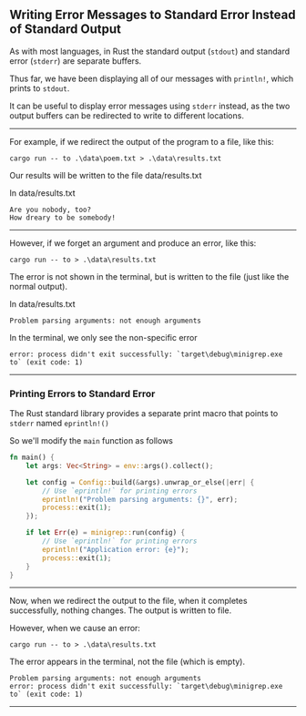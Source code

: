 ## Writing Error Messages to Standard Error Instead of Standard Output ##

As with most languages, in Rust the standard output (```stdout```) and 
standard error (```stderr```) are separate buffers.

Thus far, we have been displaying all of our messages with ```println!```, 
which prints to ```stdout```.

It can be useful to display error messages using ```stderr``` instead, as
the two output buffers can be redirected to write to different locations.

---

For example, if we redirect the output of the program to a file, like this:

```
cargo run -- to .\data\poem.txt > .\data\results.txt
```

Our results will be written to the file data/results.txt

In data/results.txt

```
Are you nobody, too?
How dreary to be somebody!

```

---

However, if we forget an argument and produce an error, like this:

```
cargo run -- to > .\data\results.txt
```

The error is not shown in the terminal, but is written to the file
(just like the normal output).

In data/results.txt

```
Problem parsing arguments: not enough arguments
```

In the terminal, we only see the non-specific error

```
error: process didn't exit successfully: `target\debug\minigrep.exe to` (exit code: 1)
```

---

### Printing Errors to Standard Error ###

The Rust standard library provides a separate print macro that points to
```stderr``` named ```eprintln!()```

So we'll modify the ```main``` function as follows

```rust
fn main() {
    let args: Vec<String> = env::args().collect();

    let config = Config::build(&args).unwrap_or_else(|err| {
        // Use `eprintln!` for printing errors
        eprintln!("Problem parsing arguments: {}", err);
        process::exit(1);
    });

    if let Err(e) = minigrep::run(config) {
        // Use `eprintln!` for printing errors
        eprintln!("Application error: {e}");
        process::exit(1);
    }
}
```

---

Now, when we redirect the output to the file, when it completes
successfully, nothing changes. The output is written to file.

However, when we cause an error:

```
cargo run -- to > .\data\results.txt
```

The error appears in the terminal, not the file (which is empty).

```
Problem parsing arguments: not enough arguments
error: process didn't exit successfully: `target\debug\minigrep.exe to` (exit code: 1)
```

---

